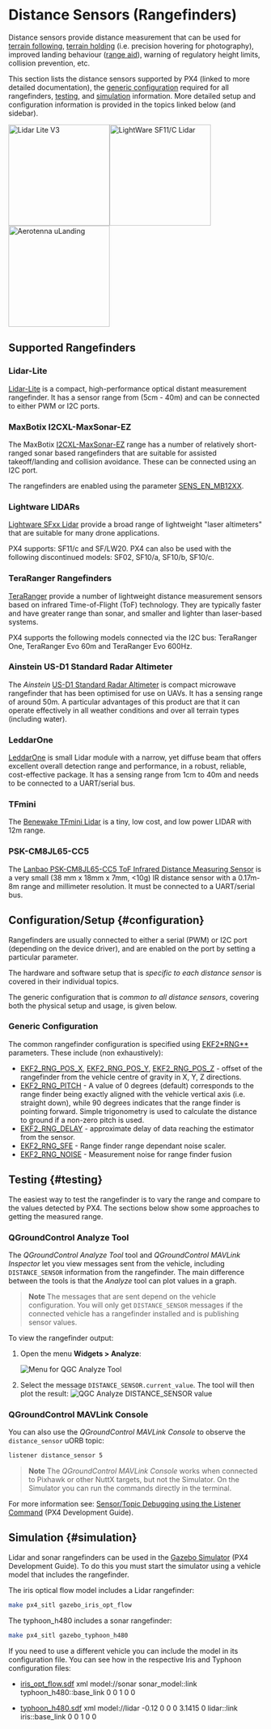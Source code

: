 # Distance Sensors (Rangefinders)

Distance sensors provide distance measurement that can be used for [terrain following](../flying/terrain_following_holding.md#terrain_following), [terrain holding](../flying/terrain_following_holding.md#terrain_hold) (i.e. precision hovering for photography), improved landing behaviour ([range aid](../flying/terrain_following_holding.md#range_aid)), warning of regulatory height limits, collision prevention, etc.

This section lists the distance sensors supported by PX4 (linked to more detailed documentation), the [generic configuration](#configuration) required for all rangefinders, [testing](#testing), and [simulation](#simulation) information. More detailed setup and configuration information is provided in the topics linked below (and sidebar).

<img src="../../assets/hardware/sensors/lidar_lite/lidar_lite_v3.jpg" alt="Lidar Lite V3" width="200px" /><img src="../../assets/hardware/sensors/sf11c_120_m.jpg" alt="LightWare SF11/C Lidar" width="200px" /><img src="../../assets/hardware/sensors/uLanding_lite_1.jpg" alt="Aerotenna uLanding" width="200px" />

## Supported Rangefinders

### Lidar-Lite

[Lidar-Lite](../sensor/lidar_lite.md) is a compact, high-performance optical distant measurement rangefinder. It has a sensor range from (5cm - 40m) and can be connected to either PWM or I2C ports.

### MaxBotix I2CXL-MaxSonar-EZ

The MaxBotix [I2CXL-MaxSonar-EZ](https://www.maxbotix.com/product-category/i2cxl-maxsonar-ez-products) range has a number of relatively short-ranged sonar based rangefinders that are suitable for assisted takeoff/landing and collision avoidance. These can be connected using an I2C port.

The rangefinders are enabled using the parameter [SENS_EN_MB12XX](../advanced_config/parameter_reference.md#SENS_EN_MB12XX).

### Lightware LIDARs

[Lightware SFxx Lidar](../sensor/sfxx_lidar.md) provide a broad range of lightweight "laser altimeters" that are suitable for many drone applications.

PX4 supports: SF11/c and SF/LW20. PX4 can also be used with the following discontinued models: SF02, SF10/a, SF10/b, SF10/c.

### TeraRanger Rangefinders

[TeraRanger](../sensor/teraranger.md) provide a number of lightweight distance measurement sensors based on infrared Time-of-Flight (ToF) technology. They are typically faster and have greater range than sonar, and smaller and lighter than laser-based systems.

PX4 supports the following models connected via the I2C bus: TeraRanger One, TeraRanger Evo 60m and TeraRanger Evo 600Hz.

### Ainstein US-D1 Standard Radar Altimeter

The *Ainstein* [US-D1 Standard Radar Altimeter](../sensor/ulanding_radar.md) is compact microwave rangefinder that has been optimised for use on UAVs. It has a sensing range of around 50m. A particular advantages of this product are that it can operate effectively in all weather conditions and over all terrain types (including water).

### LeddarOne

[LeddarOne](../sensor/leddar_one.md) is small Lidar module with a narrow, yet diffuse beam that offers excellent overall detection range and performance, in a robust, reliable, cost-effective package. It has a sensing range from 1cm to 40m and needs to be connected to a UART/serial bus.

### TFmini

The [Benewake TFmini Lidar](../sensor/tfmini.md) is a tiny, low cost, and low power LIDAR with 12m range.

### PSK-CM8JL65-CC5

The [Lanbao PSK-CM8JL65-CC5 ToF Infrared Distance Measuring Sensor](../sensor/cm8jl65_ir_distance_sensor.md) is a very small (38 mm x 18mm x 7mm, <10g) IR distance sensor with a 0.17m-8m range and millimeter resolution. It must be connected to a UART/serial bus.

## Configuration/Setup {#configuration}

Rangefinders are usually connected to either a serial (PWM) or I2C port (depending on the device driver), and are enabled on the port by setting a particular parameter.

The hardware and software setup that is *specific to each distance sensor* is covered in their individual topics.

The generic configuration that is *common to all distance sensors*, covering both the physical setup and usage, is given below.

### Generic Configuration

The common rangefinder configuration is specified using [EKF2*RNG**](../advanced_config/parameter_reference.md#EKF2_RNG_AID) parameters. These include (non exhaustively):

- [EKF2_RNG_POS_X](../advanced_config/parameter_reference.md#EKF2_RNG_POS_X), [EKF2_RNG_POS_Y](../advanced_config/parameter_reference.md#EKF2_RNG_POS_Y), [EKF2_RNG_POS_Z](../advanced_config/parameter_reference.md#EKF2_RNG_POS_Z) - offset of the rangefinder from the vehicle centre of gravity in X, Y, Z directions.
- [EKF2_RNG_PITCH](../advanced_config/parameter_reference.md#EKF2_RNG_PITCH) - A value of 0 degrees (default) corresponds to the range finder being exactly aligned with the vehicle vertical axis (i.e. straight down), while 90 degrees indicates that the range finder is pointing forward. Simple trigonometry is used to calculate the distance to ground if a non-zero pitch is used.
- [EKF2_RNG_DELAY](../advanced_config/parameter_reference.md#EKF2_RNG_DELAY) - approximate delay of data reaching the estimator from the sensor.
- [EKF2_RNG_SFE](../advanced_config/parameter_reference.md#EKF2_RNG_SFE) - Range finder range dependant noise scaler.
- [EKF2_RNG_NOISE](../advanced_config/parameter_reference.md#EKF2_RNG_NOISE) - Measurement noise for range finder fusion

## Testing {#testing}

The easiest way to test the rangefinder is to vary the range and compare to the values detected by PX4. The sections below show some approaches to getting the measured range.

### QGroundControl Analyze Tool

The *QGroundControl Analyze Tool* tool and *QGroundControl MAVLink Inspector* let you view messages sent from the vehicle, including `DISTANCE_SENSOR` information from the rangefinder. The main difference between the tools is that the *Analyze* tool can plot values in a graph.

> **Note** The messages that are sent depend on the vehicle configuration. You will only get `DISTANCE_SENSOR` messages if the connected vehicle has a rangefinder installed and is publishing sensor values.

To view the rangefinder output:

1. Open the menu **Widgets > Analyze**:
    
    ![Menu for QGC Analyze Tool](../../assets/qgc/menu_analyze_tool.png)

2. Select the message `DISTANCE_SENSOR.current_value`. The tool will then plot the result: ![QGC Analyze DISTANCE_SENSOR value](../../assets/qgc/qgc_analyze_tool_distance_sensor.png)

### QGroundControl MAVLink Console

You can also use the *QGroundControl MAVLink Console* to observe the `distance_sensor` uORB topic:

```sh
listener distance_sensor 5
```

> **Note** The *QGroundControl MAVLink Console* works when connected to Pixhawk or other NuttX targets, but not the Simulator. On the Simulator you can run the commands directly in the terminal.

For more information see: [Sensor/Topic Debugging using the Listener Command](https://dev.px4.io/master/en/debug/sensor_uorb_topic_debugging.html) (PX4 Development Guide).

## Simulation {#simulation}

Lidar and sonar rangefinders can be used in the [Gazebo Simulator](https://dev.px4.io/master/en/simulation/gazebo.html) (PX4 Development Guide). To do this you must start the simulator using a vehicle model that includes the rangefinder.

The iris optical flow model includes a Lidar rangefinder:

```sh
make px4_sitl gazebo_iris_opt_flow
```

The typhoon_h480 includes a sonar rangefinder:

```sh
make px4_sitl gazebo_typhoon_h480
```

If you need to use a different vehicle you can include the model in its configuration file. You can see how in the respective Iris and Typhoon configuration files:

- [iris_opt_flow.sdf](https://github.com/PX4/sitl_gazebo/blob/master/models/iris_opt_flow/iris_opt_flow.sdf) 
        xml
        <include>
          <uri>model://sonar</uri>
        </include>
        <joint name="sonar_joint" type="revolute">
          <child>sonar_model::link</child>
          <parent>typhoon_h480::base_link</parent>
          <axis>
            <xyz>0 0 1</xyz>
            <limit>
              <upper>0</upper>
              <lower>0</lower>
            </limit>
          </axis>
        </joint>

- [typhoon_h480.sdf](https://github.com/PX4/sitl_gazebo/blob/master/models/typhoon_h480/typhoon_h480.sdf#L1144) 
        xml
        <include>
          <uri>model://lidar</uri>
          <pose>-0.12 0 0 0 3.1415 0</pose>
        </include>
        <joint name="lidar_joint" type="revolute">
          <child>lidar::link</child>
          <parent>iris::base_link</parent>
          <axis>
            <xyz>0 0 1</xyz>
            <limit>
              <upper>0</upper>
              <lower>0</lower>
            </limit>
          </axis>
        </joint>